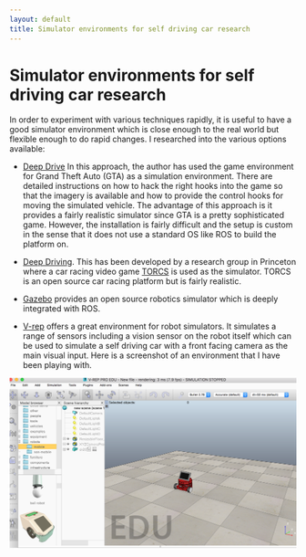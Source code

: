 ```yaml
---
layout: default
title: Simulator environments for self driving car research
---
```


# Simulator environments for self driving car research

In order to experiment with various techniques rapidly, it is useful to have a good simulator environment which is close enough to the real world but flexible enough to do rapid changes. I researched into the various options available:

* [Deep Drive](http://deepdrive.io/) In this approach, the author has used the game environment for Grand Theft Auto (GTA) as a simulation environment. There are detailed instructions on how to hack the right hooks into the game so that the imagery is available and how to provide the control hooks for moving the simulated vehicle. The advantage of this approach is it provides a fairly realistic simulator since GTA is a pretty sophisticated game. However, the installation is fairly difficult and the setup is custom in the sense that it does not use a standard OS like ROS to build the platform on.

* [Deep Driving](http://deepdriving.cs.princeton.edu/paper.pdf). This has been developed by a research group in Princeton where a car racing video game [TORCS](https://sourceforge.net/projects/torcs/) is used as the simulator. TORCS is an open source car racing platform but is fairly realistic.

* [Gazebo](http://gazebosim.org/) provides an open source robotics simulator which is deeply integrated with ROS.

* [V-rep](http://www.coppeliarobotics.com/) offers a great environment for robot simulators. It simulates a range of sensors including a vision sensor on the robot itself which can be used to simulate a self driving car with a front facing camera as  the main visual input. Here is a screenshot of an environment that I have been playing with.

<img class="iborder" src="/assets/vrep.png"/>
